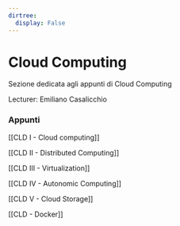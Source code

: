 ```yaml
---
dirtree:
  display: False
---
```


# Cloud Computing

Sezione dedicata agli appunti di Cloud Computing

Lecturer: Emiliano Casalicchio  

### Appunti

[[CLD I - Cloud computing]]

[[CLD II - Distributed Computing]]

[[CLD III - Virtualization]]

[[CLD IV - Autonomic Computing]]

[[CLD V - Cloud Storage]]


[[CLD - Docker]]